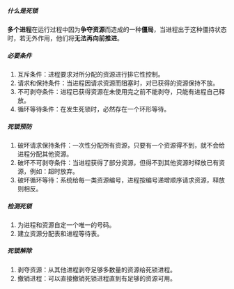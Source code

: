 ##### 什么是死锁

**多个进程**在运行过程中因为**争夺资源**而造成的一种**僵局**，当进程出于这种僵持状态时，若无外作用，他们将**无法再向前推进**。

##### 必要条件

1. 互斥条件：进程要求对所分配的资源进行排它性控制。
2. 请求和保持条件：当进程因请求资源而阻塞时，对已获得的资源保持不放。
3. 不可剥夺条件：进程已获得资源在未使用完之前不能剥夺，只能有进程自己释放。
4. 循环等待条件：在发生死锁时，必然存在一个环形等待。

##### 死锁预防

1. 破坏请求保持条件：一次性分配所有资源，只要有一个资源得不到，就不会给进程分配其他资源。
2. 破坏不可剥夺条件：当进程获得了部分资源，但得不到其他资源时释放已有资源，例如：超时放弃。
3. 破坏循环等待：系统给每一类资源编号，进程按编号递增顺序请求资源，释放则相反。

##### 检测死锁

1. 为进程和资源自定一个唯一的号码。
2. 建立资源分配表和进程等待表。

##### 死锁解除

1. 剥夺资源：从其他进程剥夺足够多数量的资源给死锁进程。
2. 撤销进程：可以直接撤销死锁进程直到有足够的资源可用。

 